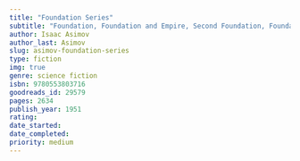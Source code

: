 ```yaml
---
title: "Foundation Series"
subtitle: "Foundation, Foundation and Empire, Second Foundation, Foundation's Edge, Foundation and Earth, Prelude to Foundation, Forward the Foundation"
author: Isaac Asimov
author_last: Asimov
slug: asimov-foundation-series
type: fiction
img: true
genre: science fiction
isbn: 9780553803716
goodreads_id: 29579
pages: 2634
publish_year: 1951
rating: 
date_started:
date_completed:
priority: medium
---
```

